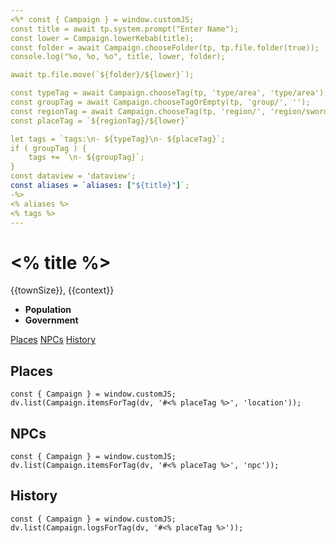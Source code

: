 ```yaml
---
<%* const { Campaign } = window.customJS;
const title = await tp.system.prompt("Enter Name");
const lower = Campaign.lowerKebab(title);
const folder = await Campaign.chooseFolder(tp, tp.file.folder(true));
console.log("%o, %o, %o", title, lower, folder);

await tp.file.move(`${folder}/${lower}`);

const typeTag = await Campaign.chooseTag(tp, 'type/area', 'type/area');
const groupTag = await Campaign.chooseTagOrEmpty(tp, 'group/', '');
const regionTag = await Campaign.chooseTag(tp, 'region/', 'region/sword-coast-north');
const placeTag = `${regionTag}/${lower}`

let tags = `tags:\n- ${typeTag}\n- ${placeTag}`;
if ( groupTag ) {
    tags += `\n- ${groupTag}`;
}
const dataview = 'dataview';
const aliases = `aliases: ["${title}"]`;
-%>
<% aliases %>
<% tags %>
---
```

# <% title %>
<span class="subhead">{{townSize}}, {{context}}</span>

- **Population**
- **Government**

<span class="nav">[Places](#Places) [NPCs](#NPCs) [History](#History)</span>

## Places

```<% dataview %>js
const { Campaign } = window.customJS;
dv.list(Campaign.itemsForTag(dv, '#<% placeTag %>', 'location'));
```

## NPCs

```<% dataview %>js
const { Campaign } = window.customJS;
dv.list(Campaign.itemsForTag(dv, '#<% placeTag %>', 'npc'));
```

## History
```<% dataview %>js
const { Campaign } = window.customJS;
dv.list(Campaign.logsForTag(dv, '#<% placeTag %>'));
```